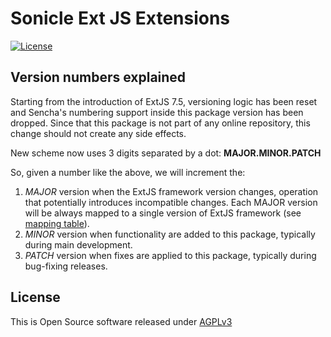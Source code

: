 # Sonicle Ext JS Extensions

[![License](https://img.shields.io/badge/license-AGPLv3-blue.svg)](https://www.gnu.org/licenses/agpl-3.0.txt)

## Version numbers explained

Starting from the introduction of ExtJS 7.5, versioning logic has been reset and Sencha's numbering support inside this package version has been dropped. Since that this package is not part of any online repository, this change should not create any side effects.

New scheme now uses 3 digits separated by a dot: **MAJOR.MINOR.PATCH**

So, given a number like the above, we will increment the:

1. *MAJOR* version when the ExtJS framework version changes, operation that potentially introduces incompatible changes.
   Each MAJOR version will be always mapped to a single version of ExtJS framework (see [mapping table](https://github.com/sonicle-webtop/sonicle-extjs/blob/master/README.md#version-numbers-explained)).
2. *MINOR* version when functionality are added to this package, typically during main development.
3. *PATCH* version when fixes are applied to this package, typically during bug-fixing releases.

## License

This is Open Source software released under [AGPLv3](./LICENSE.txt)